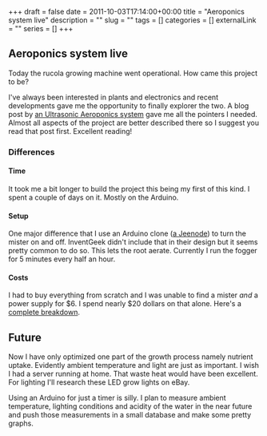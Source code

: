 +++ 
draft = false
date = 2011-10-03T17:14:00+00:00
title = "Aeroponics system live"
description = ""
slug = "" 
tags = []
categories = []
externalLink = ""
series = []
+++

Aeroponics system live
----------------------

Today the rucola growing machine went operational. How came this project
to be?

I've always been interested in plants and electronics and recent
developments gave me the opportunity to finally explorer the two. A blog
post by [an Ultrasonic Aeroponics
system](http://www.inventgeek.com/2011-Projects/Ultrasonic-Aeroponic-System/Overview.aspx)
gave me all the pointers I needed. Almost all aspects of the project are
better described there so I suggest you read that post first. Excellent
reading!

### Differences

#### Time

It took me a bit longer to build the project this being my first of this
kind. I spent a couple of days on it. Mostly on the Arduino.

#### Setup

One major difference that I use an Arduino clone ([a
Jeenode](http://jeelabs.org)) to turn the mister on and off. InventGeek
didn't include that in their design but it seems pretty common to do so.
This lets the root aerate. Currently I run the fogger for 5 minutes
every half an hour.

#### Costs

I had to buy everything from scratch and I was unable to find a mister
*and* a power supply for \$6. I spend nearly \$20 dollars on that alone.
Here's a [complete
breakdown](https://docs.google.com/spreadsheet/ccc?key=0AnaTiZjJ-EphdEQxY0VPVExxWVVnVzFIY05OcFNaR1E&hl=en_US).

Future
------

Now I have only optimized one part of the growth process namely nutrient
uptake. Evidently ambient temperature and light are just as important. I
wish I had a server running at home. That waste heat would have been
excellent. For lighting I'll research these LED grow lights on eBay.

Using an Arduino for just a timer is silly. I plan to measure ambient
temperature, lighting conditions and acidity of the water in the near
future and push those measurements in a small database and make some
pretty graphs.


